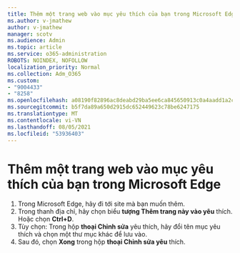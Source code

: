 ```yaml
---
title: Thêm một trang web vào mục yêu thích của bạn trong Microsoft Edge
ms.author: v-jmathew
author: v-jmathew
manager: scotv
ms.audience: Admin
ms.topic: article
ms.service: o365-administration
ROBOTS: NOINDEX, NOFOLLOW
localization_priority: Normal
ms.collection: Adm_O365
ms.custom:
- "9004433"
- "8258"
ms.openlocfilehash: a08190f82896ac8deabd29ba5ee6ca845650913c0a4aadd1a2cd3239d27b8a8d
ms.sourcegitcommit: b5f7da89a650d2915dc652449623c78be6247175
ms.translationtype: MT
ms.contentlocale: vi-VN
ms.lasthandoff: 08/05/2021
ms.locfileid: "53936403"
---
```

# <a name="add-a-site-to-your-favorites-in-microsoft-edge"></a>Thêm một trang web vào mục yêu thích của bạn trong Microsoft Edge

1. Trong Microsoft Edge, hãy đi tới site mà bạn muốn thêm.
2. Trong thanh địa chỉ, hãy chọn biểu **tượng Thêm trang này vào yêu** thích. Hoặc chọn **Ctrl+D**.
3. Tùy chọn: Trong hộp **thoại Chỉnh sửa** yêu thích, hãy đổi tên mục yêu thích và chọn một thư mục khác để lưu vào.
4. Sau đó, chọn **Xong** trong hộp **thoại Chỉnh sửa yêu** thích.
